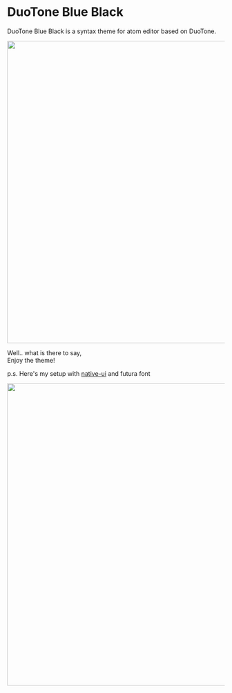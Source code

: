 # DuoTone Blue Black

DuoTone Blue Black is a syntax theme for atom editor based on DuoTone.

<p><a herf="https://rawgit.com/k0626089/duotone-blue-black-syntax/master/docs/index.html"><img src="https://github.com/k0626089/duotone-blue-black-syntax/raw/master/docs/screenshot.png" width="700"></a></p>

Well.. what is there to say,  
Enjoy the theme!

p.s. Here's my setup with [native-ui](https://atom.io/themes/native-ui) and futura font

<img src="https://raw.githubusercontent.com/k0626089/duotone-blue-black-syntax/master/docs/Desktop%20ScreenShot.png" width="700">
